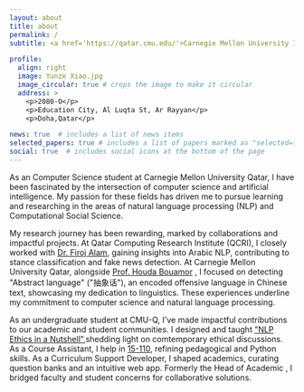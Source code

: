 ```yaml
---
layout: about
title: about
permalink: /
subtitle: <a href='https://qatar.cmu.edu/'>Carnegie Mellon University In Qatar</a>.

profile:
  align: right
  image: Yunze Xiao.jpg
  image_circular: true # crops the image to make it circular
  address: >
    <p>2080-O</p>
    <p>Education City, Al Luqta St, Ar Rayyan</p>
    <p>Doha,Qatar</p>

news: true  # includes a list of news items
selected_papers: true # includes a list of papers marked as "selected={true}"
social: true  # includes social icons at the bottom of the page
---
```


As an Computer Science student at Carnegie Mellon University Qatar, I have been fascinated by the intersection of computer science and artificial intelligence. My passion for these fields has driven me to pursue learning and researching in the areas of natural language processing (NLP) and Computational Social Science.

My research journey has been rewarding, marked by collaborations and impactful projects. At Qatar Computing Research Institute (QCRI), I closely worked with [Dr. Firoj Alam](https://firojalam.one/), gaining insights into Arabic NLP, contributing to stance classification and fake news detection. At Carnegie Mellon University Qatar, alongside [Prof. Houda Bouamor](https://www.andrew.cmu.edu/user/hbouamor/) , I focused on detecting "Abstract language" ("抽象话"), an encoded offensive language in Chinese text, showcasing my dedication to linguistics. These experiences underline my commitment to computer science and natural language processing.

As an undergraduate student at CMU-Q, I've made impactful contributions to our academic and student communities. I designed and taught ["NLP Ethics in a Nutshell"](https://algoroxyolo.github.io/assets/pdf/NLP_Ethics.pdf),shedding light on comtemporary ethical discussions. As a Course Assistant, I help in [15-110](https://web2.qatar.cmu.edu/cs/15110/#staff), refining pedagogical and Python skills. As a Curriculum Support Developer, I shaped academics, curating question banks and an intuitive web app. Formerly the Head of Academic , I bridged faculty and student concerns for collaborative solutions.





